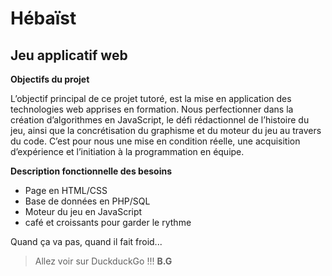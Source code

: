 # Hébaïst

##   Jeu applicatif web


**Objectifs du projet**

L’objectif principal de ce projet tutoré, est la mise en application des
technologies web apprises en formation.
Nous perfectionner dans la création d’algorithmes en JavaScript, le défi
rédactionnel de l’histoire du jeu, ainsi que la concrétisation du graphisme et du
moteur du jeu au travers du code.
C’est pour nous une mise en condition réelle, une acquisition d’expérience et
l’initiation à la programmation en équipe.

**Description fonctionnelle des besoins**

- Page en HTML/CSS
- Base de données en PHP/SQL
- Moteur du jeu en JavaScript
- café et croissants pour garder le rythme

Quand ça va pas, quand il fait froid...

> Allez voir sur DuckduckGo !!!
>           **B.G**
